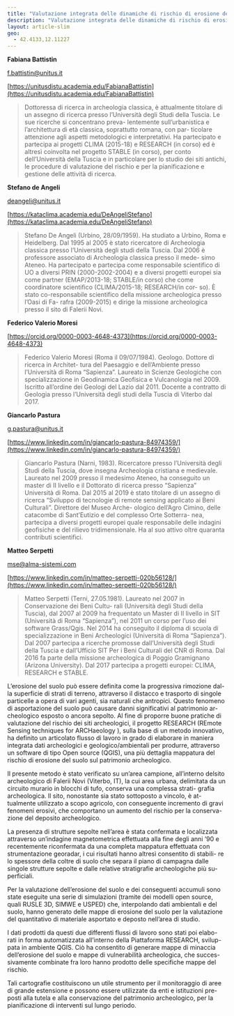 ```yaml
---
title: "Valutazione integrata delle dinamiche di rischio di erosione del suolo in presenza di depositi archeologici. Il metodo proposto dal progetto RESEARCH (Remote Sensing Techniques for Archaeology)"
description: "Valutazione integrata delle dinamiche di rischio di erosione del suolo in presenza di depositi archeologici. Il metodo proposto dal progetto RESEARCH (Remote Sensing Techniques for Archaeology)"
layout: article-slim
geo:
  - 42.4133,12.11227
---
```



**Fabiana Battistin**

[f.battistin@unitus.it](mailto:f.battistin@unitus.it)

[https://unitusdistu.academia.edu/FabianaBattistin](https://unitusdistu.academia.edu/FabianaBattistin)

> Dottoressa di ricerca in archeologia classica, è attualmente titolare di un assegno di ricerca presso l’Università degli Studi della Tuscia. Le sue ricerche si concentrano preva- lentemente sull’urbanistica e l’architettura di età classica, soprattutto romana, con par- ticolare attenzione agli aspetti metodologici e interpretativi. Ha partecipato e partecipa ai progetti CLIMA (2015-18) e RESEARCH (in corso) ed è altresì coinvolta nel progetto STABLE (in corso), per conto dell’Università della Tuscia e in particolare per lo studio dei siti antichi, le procedure di valutazione del rischio e per la pianificazione e gestione delle attività di ricerca.

**Stefano de Angeli**

[deangeli@unitus.it](mailto:deangeli@unitus.it)

[https://kataclima.academia.edu/DeAngeliStefano](https://kataclima.academia.edu/DeAngeliStefano)

> Stefano De Angeli (Urbino, 28/09/1959). Ha studiato a Urbino, Roma e Heidelberg. Dal 1995 al 2005 è stato ricercatore di Archeologia classica presso l’Università degli studi della Tuscia. Dal 2006 è professore associato di Archeologia classica presso il mede- simo Ateneo. Ha partecipato e partecipa come responsabile scientifico di UO a diversi PRIN (2000-2002-2004) e a diversi progetti europei sia come partner (EMAP/2013-18; STABLE/in corso) che come coordinatore scientifico (CLIMA/2015-18; RESEARCH/in cor- so). È stato co-responsabile scientifico della missione archeologica presso l’Oasi di Fa- rafra (2009-2015) e dirige la missione archeologica presso il sito di Falerii Novi.

**Federico Valerio Moresi**

[https://orcid.org/0000-0003-4648-4373](https://orcid.org/0000-0003-4648-4373)
> Federico Valerio Moresi (Roma il 09/07/1984). Geologo. Dottore di ricerca in Architet- tura del Paesaggio e dell’Ambiente presso l’Università di Roma “Sapienza”. Laureato in Scienze Geologiche con specializzazione in Geodinamica Geofisica e Vulcanologia nel 2009. Iscritto all’ordine dei Geologi del Lazio dal 2011. Docente a contratto di Geologia presso l’Università degli studi della Tuscia di Viterbo dal 2017.


**Giancarlo Pastura**

[g.pastura@unitus.it](mailto:g.pastura@unitus.it)

[https://www.linkedin.com/in/giancarlo-pastura-84974359/](https://www.linkedin.com/in/giancarlo-pastura-84974359/)

> Giancarlo Pastura (Narni, 1983). Ricercatore presso l’Università degli Studi della Tuscia, dove insegna Archeologia cristiana e medievale. Laureato nel 2009 presso il medesimo Ateneo, ha conseguito un master di II livello e il Dottorato di ricerca presso “Sapienza” Università di Roma. Dal 2015 al 2019 è stato titolare di un assegno di ricerca “Sviluppo di tecnologie di remote sensing applicato ai Beni Culturali”. Direttore del Museo Arche- ologico dell’Agro Cimino, delle catacombe di Sant’Eutizio e del complesso Orte Sotterra- nea, partecipa a diversi progetti europei quale responsabile delle indagini geofisiche e del rilievo tridimensionale. Ha al suo attivo oltre quaranta contributi scientifici.

**Matteo Serpetti**

[mse@alma-sistemi.com](mailto:mse@alma-sistemi.com)

[https://www.linkedin.com/in/matteo-serpetti-020b56128/](https://www.linkedin.com/in/matteo-serpetti-020b56128/)

> Matteo Serpetti (Terni, 27.05.1981). Laureato nel 2007 in Conservazione dei Beni Cultu- rali (Università degli Studi della Tuscia), dal 2007 al 2009 ha frequentato un Master di II livello in SIT (Università di Roma “Sapienza”), nel 2011 un corso per l’uso dei software Grass/Qgis. Nel 2014 ha conseguito il diploma di scuola di specializzazione in Beni Archeologici (Università di Roma “Sapienza”). Dal 2007 partecipa a ricerche promosse dall’Università degli Studi della Tuscia e dall’Ufficio SIT Per i Beni Culturali del CNR di Roma. Dal 2016 fa parte della missione archeologica di Poggio Gramignano (Arizona University). Dal 2017 partecipa a progetti europei: CLIMA, RESEARCH e STABLE.

L’erosione del suolo può essere definita come la progressiva rimozione dal- la superficie di strati di terreno, attraverso il distacco e trasporto di singole particelle a opera di vari agenti, sia naturali che antropici. Questo fenomeno di asportazione del suolo può causare danni significativi al patrimonio ar- cheologico esposto o ancora sepolto. Al fine di proporre buone pratiche di valutazione del rischio dei siti archeologici, il progetto RESEARCH (REmote Sensing techniques for ARCHaeology ), sulla base di un metodo innovativo, ha definito un articolato flusso di lavoro in grado di elaborare in maniera integrata dati archeologici e geologico/ambientali per produrre, attraverso un software di tipo Open source (QGIS), una più dettaglia mappatura del rischio di erosione del suolo sul patrimonio archeologico.

Il presente metodo è stato verificato su un’area campione, all’interno delsito archeologico di Falerii Novi (Viterbo, IT), la cui area urbana, delimitata da un circuito murario in blocchi di tufo, conserva una complessa strati- grafia archeologica. Il sito, nonostante sia stato sottoposto a vincolo, è at- tualmente utilizzato a scopo agricolo, con conseguente incremento di gravi fenomeni erosivi, che comportano un aumento del rischio per la conserva- zione del deposito archeologico.

La presenza di strutture sepolte nell’area è stata confermata e localizzata attraverso un’indagine magnetometrica effettuata alla fine degli anni ’90 e recentemente riconfermata da una completa mappatura effettuata con strumentazione georadar, i cui risultati hanno altresì consentito di stabili- re lo spessore della coltre di suolo che separa il piano di campagna dalle singole strutture sepolte e dalle relative stratigrafie archeologiche più su- perficiali.

Per la valutazione dell’erosione del suolo e dei conseguenti accumuli sono state eseguite una serie di simulazioni (tramite dei modelli open source, quali RUSLE 3D, SIMWE e USPED) che, interpolando dati ambientali e del suolo, hanno generato delle mappe di erosione del suolo per la valutazione del quantitativo di materiale asportato e deposto nell’area di studio.

I dati prodotti da questi due differenti flussi di lavoro sono stati poi elabo- rati in forma automatizzata all’interno della Piattaforma RESEARCH, svilup- pata in ambiente QGIS. Ciò ha consentito di generare mappe di minaccia dell’erosione del suolo e mappe di vulnerabilità archeologica, che succes- sivamente combinate fra loro hanno prodotto delle specifiche mappe del rischio.

Tali cartografie costituiscono un utile strumento per il monitoraggio di aree di grande estensione e possono essere utilizzate da enti e istituzioni pre- posti alla tutela e alla conservazione del patrimonio archeologico, per la pianificazione di interventi sul lungo periodo.
